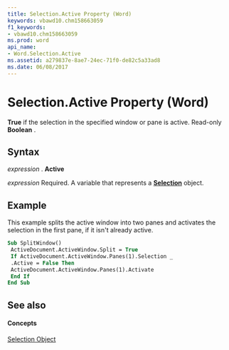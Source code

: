 ```yaml
---
title: Selection.Active Property (Word)
keywords: vbawd10.chm158663059
f1_keywords:
- vbawd10.chm158663059
ms.prod: word
api_name:
- Word.Selection.Active
ms.assetid: a279837e-8ae7-24ec-71f0-de82c5a33ad8
ms.date: 06/08/2017
---
```



# Selection.Active Property (Word)

 **True** if the selection in the specified window or pane is active. Read-only **Boolean** .


## Syntax

 _expression_ . **Active**

 _expression_ Required. A variable that represents a **[Selection](selection-object-word.md)** object.


## Example

This example splits the active window into two panes and activates the selection in the first pane, if it isn't already active.


```vb
Sub SplitWindow() 
 ActiveDocument.ActiveWindow.Split = True 
 If ActiveDocument.ActiveWindow.Panes(1).Selection _ 
 .Active = False Then 
 ActiveDocument.ActiveWindow.Panes(1).Activate 
 End If 
End Sub
```


## See also


#### Concepts


[Selection Object](selection-object-word.md)

